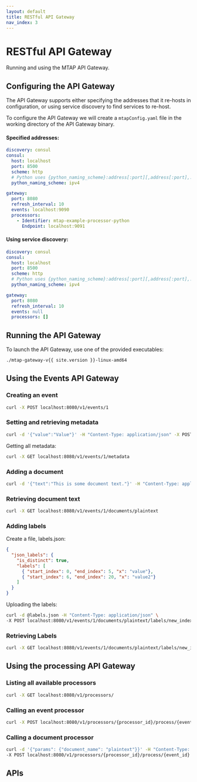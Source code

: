 ```yaml
---
layout: default
title: RESTful API Gateway
nav_index: 3
---
```

# RESTful API Gateway

Running and using the MTAP API Gateway.

## Configuring the API Gateway

The API Gateway supports either specifying the addresses that it re-hosts in
configuration, or using service discovery to find services to re-host.

To configure the API Gateway we will create a ``mtapConfig.yaml`` file in the
working directory of the API Gateway binary.


#### Specified addresses:

```yaml
discovery: consul
consul:
  host: localhost
  port: 8500
  scheme: http
  # Python uses {python_naming_scheme}:address[:port][,address[:port],...] as grpc targets
  python_naming_scheme: ipv4

gateway:
  port: 8080
  refresh_interval: 10
  events: localhost:9090
  processors:
    - Identifier: mtap-example-processor-python
      Endpoint: localhost:9091
```


#### Using service discovery:

```yaml
discovery: consul
consul:
  host: localhost
  port: 8500
  scheme: http
  # Python uses {python_naming_scheme}:address[:port][,address[:port],...] as grpc targets
  python_naming_scheme: ipv4

gateway:
  port: 8080
  refresh_interval: 10
  events: null
  processors: []
```


## Running the API Gateway

To launch the API Gateway, use one of the provided executables:

```bash
./mtap-gateway-v{{ site.version }}-linux-amd64
```

## Using the Events API Gateway

### Creating an event

```bash
curl -X POST localhost:8080/v1/events/1
```

### Setting and retrieving metadata

```bash
curl -d '{"value":"Value"}' -H "Content-Type: application/json" -X POST localhost:8080/v1/events/1/metadata/key
```

Getting all metadata:

```bash
curl -X GET localhost:8080/v1/events/1/metadata
```

### Adding a document

```bash
curl -d '{"text":"This is some document text."}' -H "Content-Type: application/json" -X POST localhost:8080/v1/events/1/documents/plaintext
```

### Retrieving document text

```bash
curl -X GET localhost:8080/v1/events/1/documents/plaintext
```

### Adding labels

Create a file, labels.json:

```json
{
  "json_labels": {
    "is_distinct": true,
    "labels": [
      { "start_index": 0, "end_index": 5, "x": "value"},
      { "start_index": 6, "end_index": 20, "x": "value2"}
    ]
  }
}
```

Uploading the labels:

```bash
curl -d @labels.json -H "Content-Type: application/json" \
-X POST localhost:8080/v1/events/1/documents/plaintext/labels/new_index
```

### Retrieving Labels

```bash
curl -X GET localhost:8080/v1/events/1/documents/plaintext/labels/new_index
```

## Using the processing API Gateway

### Listing all available processors

```bash
curl -X GET localhost:8080/v1/processors/
```

### Calling an event processor

```bash
curl -X POST localhost:8080/v1/processors/{processor_id}/process/{event_id}
```

### Calling a document processor

```bash
curl -d '{"params": {"document_name": "plaintext"}}' -H "Content-Type: application/json" \
-X POST localhost:8080/v1/processors/{processor_id}/process/{event_id}
```

## APIs

<script>
window.onload = function() {
  window.ui = SwaggerUIBundle({
    urls: [
        {url: "/assets/json/events.swagger.json", name: "Events"},
        {url: "/assets/json/processing.swagger.json", name: "Processing"}
    ],
    dom_id: '#swagger-ui',
    deepLinking: true,
    presets: [
      SwaggerUIBundle.presets.apis,
      SwaggerUIStandalonePreset
    ],
    plugins: [
      SwaggerUIBundle.plugins.DownloadUrl,
      SwaggerUIBundle.plugins.Topbar
    ],
    layout: "StandaloneLayout",
    tryItOutEnabled: false
  });
};
</script>
<div id="swagger-ui"></div>